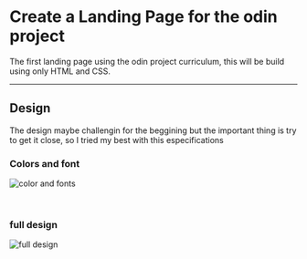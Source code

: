# Create a Landing Page for the odin project

The first landing page using the odin project curriculum, this will be build using only HTML and CSS.

---
## Design
The design maybe challengin for the beggining but the important thing is try to get it close, so I tried my best with this especifications
### Colors and font
![color and fonts](https://cdn.statically.io/gh/TheOdinProject/curriculum/81a5d553f4073e593d23a6ab00d50eef8620796d/foundations/html_css/project/imgs/02.png)

<br>

### full design
![full design](https://cdn.statically.io/gh/TheOdinProject/curriculum/81a5d553f4073e593d23a6ab00d50eef8620796d/foundations/html_css/project/imgs/01.png)